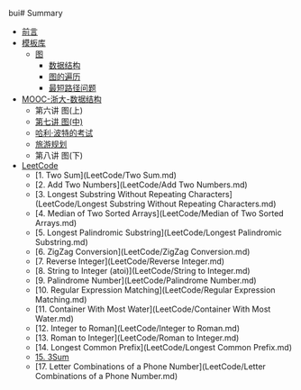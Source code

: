 bui# Summary

- [前言](readme.md)
- [模板库](Library/Library.md)
    - [图](Library/Graph/Graph.md)
      - [数据结构](Library/Graph/图的数据结构.md)
      - [图的遍历](Library/Graph/图的遍历.md)
      - [最短路径问题](Library/Graph/最短路径问题.md)
- [MOOC-浙大-数据结构](ZJU-93001/ZJU-93001.md)
    - 第六讲 图(上)
    - [第七讲 图(中)]()
    - [哈利·波特的考试](ZJU-93001/第七讲/哈利·波特的考试.md)
    - [旅游规划](ZJU-93001/第七讲/旅游规划.md)
    - 第八讲 图(下)
- [LeetCode](LeetCode/LeetCode.md)
    - [1. Two Sum](LeetCode/Two Sum.md)
    - [2. Add Two Numbers](LeetCode/Add Two Numbers.md)
    - [3. Longest Substring Without Repeating Characters](LeetCode/Longest Substring Without Repeating Characters.md)
    - [4. Median of Two Sorted Arrays](LeetCode/Median of Two Sorted Arrays.md)
    - [5. Longest Palindromic Substring](LeetCode/Longest Palindromic Substring.md)
    - [6. ZigZag Conversion](LeetCode/ZigZag Conversion.md)
    - [7. Reverse Integer](LeetCode/Reverse Integer.md)
    - [8. String to Integer (atoi)](LeetCode/String to Integer.md)
    - [9. Palindrome Number](LeetCode/Palindrome Number.md)
    - [10. Regular Expression Matching](LeetCode/Regular Expression Matching.md)
    - [11. Container With Most Water](LeetCode/Container With Most Water.md)
    - [12. Integer to Roman](LeetCode/Integer to Roman.md)
    - [13. Roman to Integer](LeetCode/Roman to Integer.md)
    - [14. Longest Common Prefix](LeetCode/Longest Common Prefix.md)
    - [15. 3Sum](LeetCode/3Sum.md)
    - [17. Letter Combinations of a Phone Number](LeetCode/Letter Combinations of a Phone Number.md)